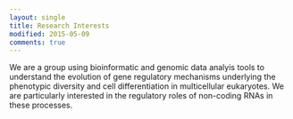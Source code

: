 ```yaml
---
layout: single
title: Research Interests
modified: 2015-05-09
comments: true
---
```


We are a group using bioinformatic and genomic data analyis tools to understand the evolution of gene regulatory mechanisms underlying the phenotypic diversity and cell differentiation in multicellular eukaryotes. We are particularly interested in the regulatory roles of non-coding RNAs in these processes. 


